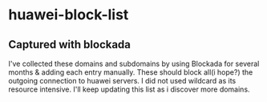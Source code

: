 # huawei-block-list
## Captured with blockada

I've collected these domains and subdomains by using Blockada for several months & adding each entry manually. These should block all(i hope?) the outgoing connection to huawei servers. I did not used wildcard as its resource intensive. I'll keep updating this list as i discover more domains.
